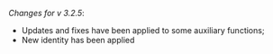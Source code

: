 _Changes for v 3.2.5_:
- Updates and fixes have been applied to some auxiliary functions;
- New identity has been applied
